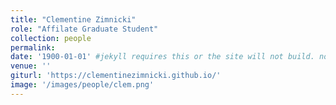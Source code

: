 ```yaml
---
title: "Clementine Zimnicki"
role: "Affilate Graduate Student"
collection: people
permalink: 
date: '1900-01-01' #jekyll requires this or the site will not build. not sure what it does yet. order?
venue: ''
giturl: 'https://clementinezimnicki.github.io/'
image: '/images/people/clem.png'
---
```


